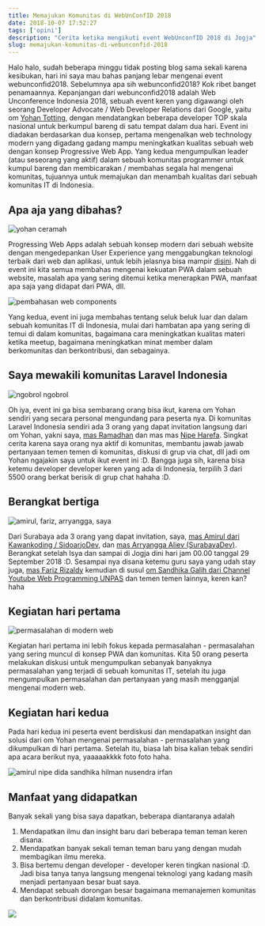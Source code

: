 ```yaml
---
title: Memajukan Komunitas di WebUnConfID 2018
date: 2018-10-07 17:52:27
tags: ['opini']
description: "Cerita ketika mengikuti event WebUnconfID 2018 di Jogja"
slug: memajukan-komunitas-di-webunconfid-2018
---
```


Halo halo, sudah beberapa minggu tidak posting blog sama sekali karena kesibukan, hari ini saya mau bahas panjang lebar mengenai event webunconfid2018. Sebelumnya apa sih webunconfid2018? Kok ribet banget penamaannya. Kepanjangan dari webunconfid2018 adalah Web Unconference Indonesia 2018, sebuah event keren yang digawangi oleh seorang Developer Advocate / Web Developer Relations dari Google, yaitu om [Yohan Totting](https://www.instagram.com/tyohan/?hl=id), dengan mendatangkan beberapa developer TOP skala nasional untuk berkumpul bareng di satu tempat dalam dua hari. Event ini diadakan berdasarkan dua konsep, pertama mengenalkan web technology modern yang digadang gadang mampu meningkatkan kualitas sebuah web dengan konsep Progressive Web App. Yang kedua mengumpulkan leader (atau seseorang yang aktif) dalam sebuah komunitas programmer untuk kumpul bareng dan membicarakan / membahas segala hal mengenai komunitas, tujuannya untuk memajukan dan menambah kualitas dari sebuah komunitas IT di Indonesia.

## Apa aja yang dibahas?

![yohan ceramah](https://cdn.staticaly.com/img/farm2.staticflickr.com/1952/45103817992_0908cd6243_c.jpg)

Progressing Web Apps adalah sebuah konsep modern dari sebuah website dengan mengedepankan User Experience yang menggabungkan teknologi terbaik dari web dan aplikasi, untuk lebih jelasnya bisa mampir [disini](https://developers.google.com/web/fundamentals/codelabs/your-first-pwapp/?hl=id). Nah di event ini kita semua membahas mengenai kekuatan PWA dalam sebuah website, masalah apa yang sering ditemui ketika menerapkan PWA, manfaat apa saja yang didapat dari PWA, dll.

![pembahasan web components](https://cdn.staticaly.com/img/farm2.staticflickr.com/1954/45152835181_c43c8aba23_c.jpg)

Yang kedua, event ini juga membahas tentang seluk beluk luar dan dalam sebuah komunitas IT di Indonesia, mulai dari hambatan apa yang sering di temui di dalam komunitas, bagaimana cara meningkatkan kualitas materi ketika meetup, bagaimana meningkatkan minat member dalam berkomunitas dan berkontribusi, dan sebagainya.

## Saya mewakili komunitas Laravel Indonesia

![ngobrol ngobrol](https://cdn.staticaly.com/img/farm2.staticflickr.com/1941/44241166395_b2da7388f0_c.jpg)

Oh iya, event ini ga bisa sembarang orang bisa ikut, karena om Yohan sendiri yang secara personal mengundang para peserta nya. Di komunitas Laravel Indonesia sendiri ada 3 orang yang dapat invitation langsung dari om Yohan, yakni saya, [mas Ramadhan](http://t.me/XramaDhan) dan mas mas [Nipe Harefa](http://t.me/XramaDhan). Singkat cerita karena saya orang nya aktif di komunitas, membantu jawab jawab pertanyaan temen temen di komunitas, diskusi di grup via chat, dll jadi om Yohan ngajakin saya untuk ikut event ini :D. Bangga juga sih, karena bisa ketemu developer developer keren yang ada di Indonesia, terpilih 3 dari 5500 orang berkat berisik di grup chat hahaha :D.

## Berangkat bertiga

![amirul, fariz, arryangga, saya](https://cdn.staticaly.com/img/farm2.staticflickr.com/1925/45152835361_f79734d968_c.jpg)

Dari Surabaya ada 3 orang yang dapat invitation, saya, [mas Amirul dari Kawankoding / SidoarjoDev](http://kawankoding.com/), dan [mas Arryangga Aliev (SurabayaDev)](http://t.me/arryanggaputra). Berangkat setelah Isya dan sampai di Jogja dini hari jam 00.00 tanggal 29 September 2018 :D. Sesampai nya disana ketemu guru saya yang udah stay juga, [mas Fariz Rizaldy](http://mas%20fariz%20rizaldy/) kemudian di susul [om Sandhika Galih dari Channel Youtube Web Programming UNPAS](https://www.youtube.com/channel/UCkXmLjEr95LVtGuIm3l2dPg) dan temen temen lainnya, keren kan? haha

## Kegiatan hari pertama

![permasalahan di modern web](https://cdn.staticaly.com/img/farm2.staticflickr.com/1957/45152835231_0de9a036fc_c.jpg)

Kegiatan hari pertama ini lebih fokus kepada permasalahan - permasalahan yang sering muncul di konsep PWA dan komunitas. Kita 50 orang peserta melakukan diskusi untuk mengumpulkan sebanyak banyaknya permasalahan yang terjadi di sebuah komunitas IT, setelah itu juga mengumpulkan permasalahan dan pertanyaan yang masih mengganjal mengenai modern web.

## Kegiatan hari kedua
Pada hari kedua ini peserta event berdiskusi dan mendapatkan insight dan solusi dari om Yohan mengenai permasalahan - permasalahan yang dikumpulkan di hari pertama. Setelah itu, biasa lah bisa kalian tebak sendiri apa acara berikut nya, yaaaaakkkk foto foto haha.

![amirul nipe dida sandhika hilman nusendra irfan](https://cdn.staticaly.com/img/farm2.staticflickr.com/1941/30241929247_49bd789c2d_c.jpg)

## Manfaat yang didapatkan

Banyak sekali yang bisa saya dapatkan, beberapa diantaranya adalah

1. Mendapatkan ilmu dan insight baru dari beberapa teman teman keren disana.
2. Mendapatkan banyak sekali teman teman baru yang dengan mudah membagikan ilmu mereka.
3. Bisa bertemu dengan developer - developer keren tingkan nasional :D. Jadi bisa tanya tanya langsung mengenai teknologi yang kadang masih menjadi pertanyaan besar buat saya.
4. Mendapat sebuah dorongan besar bagaimana memanajemen komunitas dan berkontribusi didalam komunitas.

![](https://cdn.staticaly.com/img/farm2.staticflickr.com/1945/44241166875_8f5b0e0fe3_c.jpg)
